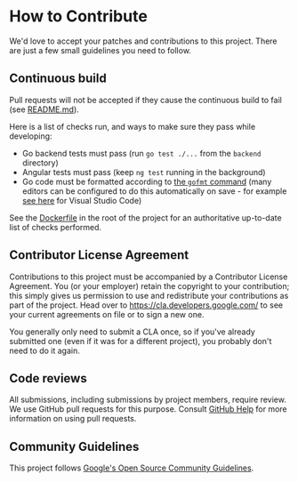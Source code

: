# How to Contribute

We'd love to accept your patches and contributions to this project. There are
just a few small guidelines you need to follow.

## Continuous build

Pull requests will not be accepted if they cause the continuous build to fail
(see [README.md](README.md#continuous-build)).

Here is a list of checks run, and ways to make sure they pass while developing:

* Go backend tests must pass (run `go test ./...` from the `backend` directory)
* Angular tests must pass (keep `ng test` running in the background)
* Go code must be formatted according to [the `gofmt`
  command](https://golang.org/cmd/gofmt/) (many editors can be configured to do
  this automatically on save - for example [see
  here](https://code.visualstudio.com/docs/languages/go#_formatting) for Visual
  Studio Code)

See the [Dockerfile](Dockerfile) in the root of the project for an authoritative
up-to-date list of checks performed.

## Contributor License Agreement

Contributions to this project must be accompanied by a Contributor License
Agreement. You (or your employer) retain the copyright to your contribution;
this simply gives us permission to use and redistribute your contributions as
part of the project. Head over to <https://cla.developers.google.com/> to see
your current agreements on file or to sign a new one.

You generally only need to submit a CLA once, so if you've already submitted one
(even if it was for a different project), you probably don't need to do it
again.

## Code reviews

All submissions, including submissions by project members, require review. We
use GitHub pull requests for this purpose. Consult
[GitHub Help](https://help.github.com/articles/about-pull-requests/) for more
information on using pull requests.

## Community Guidelines

This project follows [Google's Open Source Community
Guidelines](https://opensource.google.com/conduct/).
